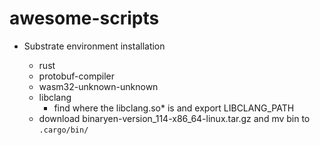# awesome-scripts

- Substrate environment installation

    - rust
  - protobuf-compiler
  - wasm32-unknown-unknown
  - libclang
    - find where the libclang.so* is and export LIBCLANG_PATH
  - download binaryen-version_114-x86_64-linux.tar.gz and mv bin to `.cargo/bin/`